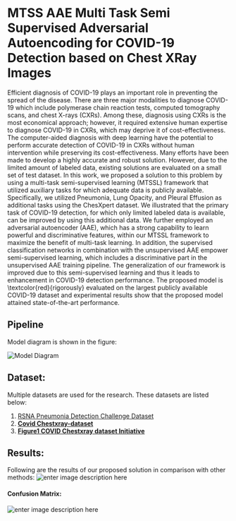 
# MTSS AAE Multi Task Semi Supervised Adversarial Autoencoding for COVID-19 Detection based on Chest XRay Images

Efficient diagnosis of COVID-19 plays an important role in preventing the spread of the disease. There are three major modalities to diagnose COVID-19 which include polymerase chain reaction tests, computed tomography scans, and chest X-rays (CXRs). Among these, diagnosis using CXRs is the most economical approach; however, it required extensive human expertise to diagnose COVID-19 in CXRs, which may deprive it of cost-effectiveness. The computer-aided diagnosis with deep learning have the potential to perform accurate detection of COVID-19 in CXRs without human intervention while preserving its cost-effectiveness. Many efforts have been made to develop a highly accurate and robust solution. However, due to the limited amount of labeled data, existing solutions are evaluated on a small set of test dataset. In this work, we proposed a solution to this problem by using a multi-task semi-supervised learning (MTSSL) framework that utilized auxiliary tasks for which adequate data is publicly available. Specifically, we utilized Pneumonia, Lung Opacity, and Pleural Effusion as additional tasks using the ChesXpert dataset. We illustrated that the primary task of COVID-19 detection, for which only limited labeled data is available, can be improved by using this additional data. We further employed an adversarial autoencoder (AAE), which has a strong capability to learn powerful and discriminative features, within our MTSSL framework to maximize the benefit of multi-task learning. In addition, the supervised classification networks in combination with the unsupervised AAE empower semi-supervised learning, which includes a discriminative part in the unsupervised AAE training pipeline. The generalization of our framework is improved due to this semi-supervised learning and thus it leads to enhancement in COVID-19 detection performance. The proposed model is \textcolor{red}{rigorously} evaluated on the largest publicly available COVID-19 dataset and experimental results show that the proposed model attained state-of-the-art performance.

## Pipeline
Model diagram is shown in the figure:

![Model Diagram](https://github.com/engrussman/Multi-Task-Semi-Supervised-Adversarial-Autoencoding-for-COVID-19-Detection-based-on-Chest-Xray-image/blob/main/Images/Model%20Diagram.png)

## Dataset:

Multiple datasets are used for the research. These datasets are listed below:

 1. [RSNA Pneumonia Detection Challenge Dataset](https://www.kaggle.com/c/rsna-pneumonia-detection-challenge/data)
 2. **[Covid  Chestxray-dataset](https://github.com/ieee8023/covid-chestxray-dataset)**
 3. **[ Figure1 COVID Chestxray dataset Initiative](https://github.com/agchung/Figure1-COVID-chestxray-dataset)**

## Results:
Following are the results of our proposed solution in comparison with other methods:
![enter image description here](https://github.com/engrussman/Multi-Task-Semi-Supervised-Adversarial-Autoencoding-for-COVID-19-Detection-based-on-Chest-Xray-image/blob/main/Images/Results.png)

#### Confusion Matrix:
![enter image description here](https://github.com/engrussman/Multi-Task-Semi-Supervised-Adversarial-Autoencoding-for-COVID-19-Detection-based-on-Chest-Xray-image/blob/main/Images/CF.png)
